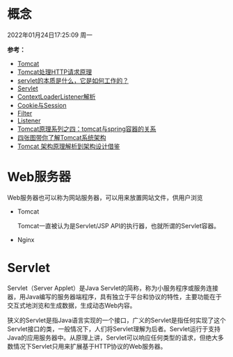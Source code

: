 # 概念

2022年01月24日17:25:09 周一

**参考：**

- [Tomcat](https://zhuanlan.zhihu.com/p/54121733)
- [Tomcat处理HTTP请求原理](https://www.cnblogs.com/small-boy/p/8042860.html)
- [servlet的本质是什么，它是如何工作的？](https://www.zhihu.com/question/21416727)
- [Servlet](https://zhuanlan.zhihu.com/p/65658315)
- [ContextLoaderListener解析](https://zhuanlan.zhihu.com/p/65258266)
- [Cookie与Session](https://zhuanlan.zhihu.com/p/42918845)
- [Filter](https://zhuanlan.zhihu.com/p/65335657)
- [Listener](https://zhuanlan.zhihu.com/p/65219353)
- [Tomcat原理系列之四：tomcat与spring容器的关系](https://juejin.cn/post/6844903913376710664)
- [四张图带你了解Tomcat系统架构](https://zhuanlan.zhihu.com/p/267714432)
- [Tomcat 架构原理解析到架构设计借鉴](https://zhuanlan.zhihu.com/p/168692471)

# Web服务器

Web服务器也可以称为网站服务器，可以用来放置网站文件，供用户浏览

 - Tomcat

   Tomcat一直被认为是Servlet/JSP API的执行器，也就所谓的Servlet容器。    

 - Nginx

# Servlet
Servlet（Server Applet）是Java Servlet的简称，称为小服务程序或服务连接器，用Java编写的服务器端程序，具有独立于平台和协议的特性，主要功能在于交互式地浏览和生成数据，生成动态Web内容。

狭义的Servlet是指Java语言实现的一个接口，广义的Servlet是指任何实现了这个Servlet接口的类，一般情况下，人们将Servlet理解为后者。Servlet运行于支持Java的应用服务器中。从原理上讲，Servlet可以响应任何类型的请求，但绝大多数情况下Servlet只用来扩展基于HTTP协议的Web服务器。